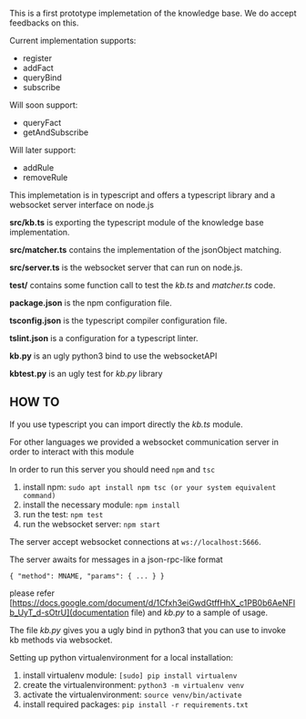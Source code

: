 This is a first prototype implemetation of the knowledge base.
We do accept feedbacks on this.

Current implementation supports:
* register
* addFact
* queryBind
* subscribe

Will soon support:
* queryFact
* getAndSubscribe

Will later support:
* addRule
* removeRule

This implemetation is in typescript and offers a typescript library and a websocket server interface on node.js



**src/kb.ts** is exporting the typescript module of the knowledge base implementation.

**src/matcher.ts** contains the implementation of the jsonObject matching.

**src/server.ts** is the websocket server that can run on node.js.

**test/** contains some function call to test the *kb.ts* and *matcher.ts* code.

**package.json** is the npm configuration file.

**tsconfig.json** is the typescript compiler configuration file.

**tslint.json** is a configuration for a typescript linter.

**kb.py** is an ugly python3 bind to use the websocketAPI

**kbtest.py** is an ugly test for *kb.py* library

## HOW TO

If you use typescript you can import directly the *kb.ts* module.

For other languages we provided a websocket communication server in order to interact with this module

In order to run this server you should need `npm` and `tsc`

1. install npm: `sudo apt install npm tsc (or your system equivalent command) `
2. install the necessary module: `npm install`
3. run the test: `npm test`
4. run the websocket server: `npm start`

The server accept websocket connections at `ws://localhost:5666`.

The server awaits for messages in a json-rpc-like format 
```
{ "method": MNAME, "params": { ... } }
```
please refer [https://docs.google.com/document/d/1Cfxh3eiGwdGtffHhX_c1PB0b6AeNFIb_UyT_d-sOtrU](documentation file) and *kb.py* to a sample of usage.


The file *kb.py* gives you a ugly bind in python3 that you can use to invoke kb methods via websocket.

Setting up python virtualenvironment for a local installation:

1. install virtualenv module: `[sudo] pip install virtualenv`
2. create the virtualenvironment: `python3 -m virtualenv venv`
3. activate the virtualenvironment: `source venv/bin/activate`
4. install required packages: `pip install -r requirements.txt`
